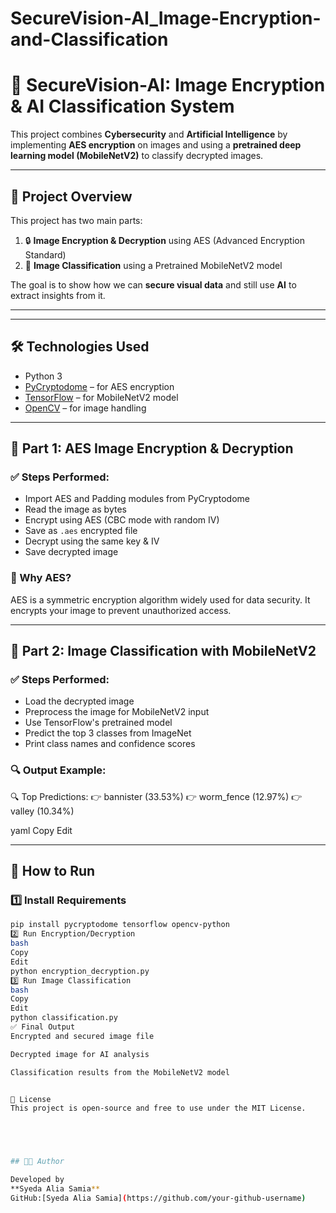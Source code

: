 # SecureVision-AI_Image-Encryption-and-Classification

# 🔐 SecureVision-AI: Image Encryption & AI Classification System

This project combines **Cybersecurity** and **Artificial Intelligence** by implementing **AES encryption** on images and using a **pretrained deep learning model (MobileNetV2)** to classify decrypted images.

---

## 📌 Project Overview

This project has two main parts:

1. 🔒 **Image Encryption & Decryption** using AES (Advanced Encryption Standard)
2. 🧠 **Image Classification** using a Pretrained MobileNetV2 model

The goal is to show how we can **secure visual data** and still use **AI** to extract insights from it.

---

---

## 🛠️ Technologies Used

- Python 3
- [PyCryptodome](https://pypi.org/project/pycryptodome/) – for AES encryption
- [TensorFlow](https://www.tensorflow.org/) – for MobileNetV2 model
- [OpenCV](https://opencv.org/) – for image handling

---

## 🔐 Part 1: AES Image Encryption & Decryption

### ✅ Steps Performed:
- Import AES and Padding modules from PyCryptodome
- Read the image as bytes
- Encrypt using AES (CBC mode with random IV)
- Save as `.aes` encrypted file
- Decrypt using the same key & IV
- Save decrypted image

### 🔑 Why AES?
AES is a symmetric encryption algorithm widely used for data security. It encrypts your image to prevent unauthorized access.

---

## 🧠 Part 2: Image Classification with MobileNetV2

### ✅ Steps Performed:
- Load the decrypted image
- Preprocess the image for MobileNetV2 input
- Use TensorFlow's pretrained model
- Predict the top 3 classes from ImageNet
- Print class names and confidence scores

### 🔍 Output Example:
🔍 Top Predictions:
👉 bannister (33.53%)
👉 worm_fence (12.97%)
👉 valley (10.34%)

yaml
Copy
Edit

---

## 🚀 How to Run

### 1️⃣ Install Requirements
```bash
pip install pycryptodome tensorflow opencv-python
2️⃣ Run Encryption/Decryption
bash
Copy
Edit
python encryption_decryption.py
3️⃣ Run Image Classification
bash
Copy
Edit
python classification.py
✅ Final Output
Encrypted and secured image file

Decrypted image for AI analysis

Classification results from the MobileNetV2 model


📃 License
This project is open-source and free to use under the MIT License.





## 👨‍💻 Author

Developed by
**Syeda Alia Samia**  
GitHub:[Syeda Alia Samia](https://github.com/your-github-username)
